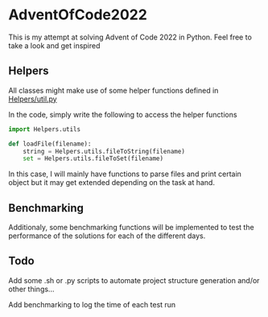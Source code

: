 # AdventOfCode2022

This is my attempt at solving Advent of Code 2022 in Python. Feel free to take a look and get inspired 

## Helpers

All classes might make use of some helper functions defined in [Helpers/util.py](https://github.com/Heme98/AdventOfCode2022/blob/main/Helpers/utils.py)

In the code, simply write the following to access the helper functions

```python
import Helpers.utils

def loadFile(filename):
    string = Helpers.utils.fileToString(filename)
    set = Helpers.utils.fileToSet(filename)
```
In this case, I will mainly have functions to parse files and print certain object but it may get extended depending on the task at hand.

## Benchmarking

Additionaly, some benchmarking functions will be implemented to test the performance
of the solutions for each of the different days.

## Todo

Add some .sh or .py scripts to automate project structure generation and/or other things...

Add benchmarking to log the time of each test run

